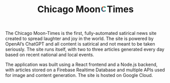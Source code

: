 <h1 class="header" align="center">
Chicago Moon<img src="src/images/logo.png" width="20">Times
</h1><br>

The Chicago Moon-Times is the first, fully-automated satirical news site created to spread laughter and joy in the world. The site is powered by OpenAI’s ChatGPT and all content is satirical and not meant to be taken seriously. The site runs itself, with two to three articles generated every day based on recent national and local events.

The application was built using a React frontend and a Node.js backend, with articles stored on a Firebase Realtime Database and multiple APIs used for image and content generation. The site is hosted on Google Cloud.

<link rel="stylesheet" href="src/components/pages/index.css">